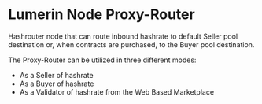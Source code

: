 # Lumerin Node Proxy-Router
Hashrouter node that can route inbound hashrate to default Seller pool destination or, when contracts are purchased, to the Buyer pool destination.

The Proxy-Router can be utilized in three different modes: 
* As a Seller of hashrate 
* As a Buyer of hashrate
* As a Validator of hashrate from the Web Based Marketplace 
